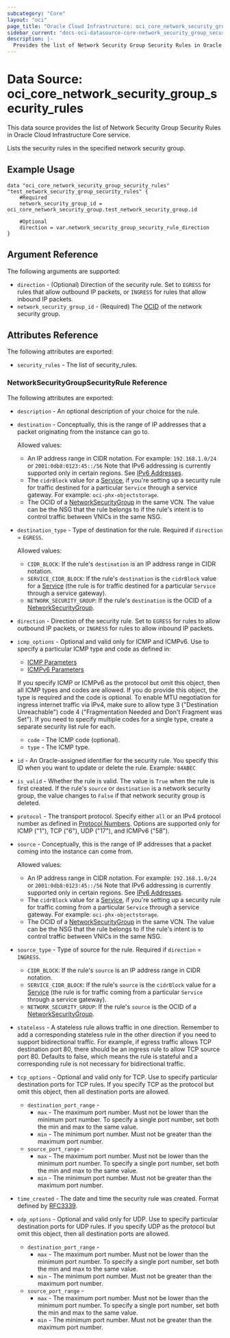 ```yaml
---
subcategory: "Core"
layout: "oci"
page_title: "Oracle Cloud Infrastructure: oci_core_network_security_group_security_rules"
sidebar_current: "docs-oci-datasource-core-network_security_group_security_rules"
description: |-
  Provides the list of Network Security Group Security Rules in Oracle Cloud Infrastructure Core service
---
```


# Data Source: oci_core_network_security_group_security_rules
This data source provides the list of Network Security Group Security Rules in Oracle Cloud Infrastructure Core service.

Lists the security rules in the specified network security group.


## Example Usage

```hcl
data "oci_core_network_security_group_security_rules" "test_network_security_group_security_rules" {
	#Required
	network_security_group_id = oci_core_network_security_group.test_network_security_group.id

	#Optional
	direction = var.network_security_group_security_rule_direction
}
```

## Argument Reference

The following arguments are supported:

* `direction` - (Optional) Direction of the security rule. Set to `EGRESS` for rules that allow outbound IP packets, or `INGRESS` for rules that allow inbound IP packets. 
* `network_security_group_id` - (Required) The [OCID](https://docs.cloud.oracle.com/iaas/Content/General/Concepts/identifiers.htm) of the network security group.


## Attributes Reference

The following attributes are exported:

* `security_rules` - The list of security_rules.

### NetworkSecurityGroupSecurityRule Reference

The following attributes are exported:

* `description` - An optional description of your choice for the rule. 
* `destination` - Conceptually, this is the range of IP addresses that a packet originating from the instance can go to.

	Allowed values:
	* An IP address range in CIDR notation. For example: `192.168.1.0/24` or `2001:0db8:0123:45::/56` Note that IPv6 addressing is currently supported only in certain regions. See [IPv6 Addresses](https://docs.cloud.oracle.com/iaas/Content/Network/Concepts/ipv6.htm).
	* The `cidrBlock` value for a [Service](https://docs.cloud.oracle.com/iaas/api/#/en/iaas/latest/Service/), if you're setting up a security rule for traffic destined for a particular `Service` through a service gateway. For example: `oci-phx-objectstorage`.
	* The OCID of a [NetworkSecurityGroup](https://docs.cloud.oracle.com/iaas/api/#/en/iaas/latest/NetworkSecurityGroup/) in the same VCN. The value can be the NSG that the rule belongs to if the rule's intent is to control traffic between VNICs in the same NSG. 
* `destination_type` - Type of destination for the rule. Required if `direction` = `EGRESS`.

	Allowed values:
	* `CIDR_BLOCK`: If the rule's `destination` is an IP address range in CIDR notation.
	* `SERVICE_CIDR_BLOCK`: If the rule's `destination` is the `cidrBlock` value for a [Service](https://docs.cloud.oracle.com/iaas/api/#/en/iaas/latest/Service/) (the rule is for traffic destined for a particular `Service` through a service gateway).
	* `NETWORK_SECURITY_GROUP`: If the rule's `destination` is the OCID of a [NetworkSecurityGroup](https://docs.cloud.oracle.com/iaas/api/#/en/iaas/latest/NetworkSecurityGroup/). 
* `direction` - Direction of the security rule. Set to `EGRESS` for rules to allow outbound IP packets, or `INGRESS` for rules to allow inbound IP packets. 
* `icmp_options` - Optional and valid only for ICMP and ICMPv6. Use to specify a particular ICMP type and code as defined in:
	* [ICMP Parameters](http://www.iana.org/assignments/icmp-parameters/icmp-parameters.xhtml)
	* [ICMPv6 Parameters](https://www.iana.org/assignments/icmpv6-parameters/icmpv6-parameters.xhtml)

	If you specify ICMP or ICMPv6 as the protocol but omit this object, then all ICMP types and codes are allowed. If you do provide this object, the type is required and the code is optional. To enable MTU negotiation for ingress internet traffic via IPv4, make sure to allow type 3 ("Destination Unreachable") code 4 ("Fragmentation Needed and Don't Fragment was Set"). If you need to specify multiple codes for a single type, create a separate security list rule for each. 
	* `code` - The ICMP code (optional).
	* `type` - The ICMP type.
* `id` - An Oracle-assigned identifier for the security rule. You specify this ID when you want to update or delete the rule.  Example: `04ABEC` 
* `is_valid` - Whether the rule is valid. The value is `True` when the rule is first created. If the rule's `source` or `destination` is a network security group, the value changes to `False` if that network security group is deleted. 
* `protocol` - The transport protocol. Specify either `all` or an IPv4 protocol number as defined in [Protocol Numbers](http://www.iana.org/assignments/protocol-numbers/protocol-numbers.xhtml). Options are supported only for ICMP ("1"), TCP ("6"), UDP ("17"), and ICMPv6 ("58"). 
* `source` - Conceptually, this is the range of IP addresses that a packet coming into the instance can come from.

	Allowed values:
	* An IP address range in CIDR notation. For example: `192.168.1.0/24` or `2001:0db8:0123:45::/56` Note that IPv6 addressing is currently supported only in certain regions. See [IPv6 Addresses](https://docs.cloud.oracle.com/iaas/Content/Network/Concepts/ipv6.htm).
	* The `cidrBlock` value for a [Service](https://docs.cloud.oracle.com/iaas/api/#/en/iaas/latest/Service/), if you're setting up a security rule for traffic coming from a particular `Service` through a service gateway. For example: `oci-phx-objectstorage`.
	* The OCID of a [NetworkSecurityGroup](https://docs.cloud.oracle.com/iaas/api/#/en/iaas/latest/NetworkSecurityGroup/) in the same VCN. The value can be the NSG that the rule belongs to if the rule's intent is to control traffic between VNICs in the same NSG. 
* `source_type` - Type of source for the rule. Required if `direction` = `INGRESS`.
	* `CIDR_BLOCK`: If the rule's `source` is an IP address range in CIDR notation.
	* `SERVICE_CIDR_BLOCK`: If the rule's `source` is the `cidrBlock` value for a [Service](https://docs.cloud.oracle.com/iaas/api/#/en/iaas/latest/Service/) (the rule is for traffic coming from a particular `Service` through a service gateway).
	* `NETWORK_SECURITY_GROUP`: If the rule's `source` is the OCID of a [NetworkSecurityGroup](https://docs.cloud.oracle.com/iaas/api/#/en/iaas/latest/NetworkSecurityGroup/). 
* `stateless` - A stateless rule allows traffic in one direction. Remember to add a corresponding stateless rule in the other direction if you need to support bidirectional traffic. For example, if egress traffic allows TCP destination port 80, there should be an ingress rule to allow TCP source port 80. Defaults to false, which means the rule is stateful and a corresponding rule is not necessary for bidirectional traffic. 
* `tcp_options` - Optional and valid only for TCP. Use to specify particular destination ports for TCP rules. If you specify TCP as the protocol but omit this object, then all destination ports are allowed. 
	* `destination_port_range` - 
		* `max` - The maximum port number. Must not be lower than the minimum port number. To specify a single port number, set both the min and max to the same value. 
		* `min` - The minimum port number. Must not be greater than the maximum port number. 
	* `source_port_range` - 
		* `max` - The maximum port number. Must not be lower than the minimum port number. To specify a single port number, set both the min and max to the same value. 
		* `min` - The minimum port number. Must not be greater than the maximum port number. 
* `time_created` - The date and time the security rule was created. Format defined by [RFC3339](https://tools.ietf.org/html/rfc3339).
* `udp_options` - Optional and valid only for UDP. Use to specify particular destination ports for UDP rules. If you specify UDP as the protocol but omit this object, then all destination ports are allowed. 
	* `destination_port_range` - 
		* `max` - The maximum port number. Must not be lower than the minimum port number. To specify a single port number, set both the min and max to the same value. 
		* `min` - The minimum port number. Must not be greater than the maximum port number. 
	* `source_port_range` - 
		* `max` - The maximum port number. Must not be lower than the minimum port number. To specify a single port number, set both the min and max to the same value. 
		* `min` - The minimum port number. Must not be greater than the maximum port number. 